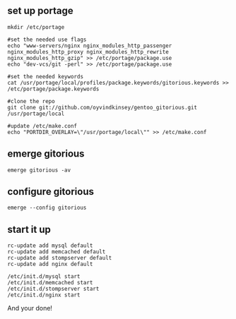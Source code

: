 set up portage
-------------
    mkdir /etc/portage

    #set the needed use flags
    echo "www-servers/nginx nginx_modules_http_passenger nginx_modules_http_proxy nginx_modules_http_rewrite nginx_modules_http_gzip" >> /etc/portage/package.use
    echo "dev-vcs/git -perl" >> /etc/portage/package.use

    #set the needed keywords
    cat /usr/portage/local/profiles/package.keywords/gitorious.keywords >> /etc/portage/package.keywords

    #clone the repo
    git clone git://github.com/oyvindkinsey/gentoo_gitorious.git /usr/portage/local

    #update /etc/make.conf
    echo "PORTDIR_OVERLAY=\"/usr/portage/local\"" >> /etc/make.conf

emerge gitorious
----------------
    emerge gitorious -av

configure gitorious
------------------
    emerge --config gitorious

start it up
-----------
    
    rc-update add mysql default
    rc-update add memcached default
    rc-update add stompserver default
    rc-update add nginx default

    /etc/init.d/mysql start
    /etc/init.d/memcached start
    /etc/init.d/stompserver start
    /etc/init.d/nginx start


And your done!
